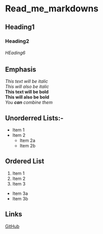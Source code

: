 # Read_me_markdowns

## Heading1
### Heading2
###### HEading6

## Emphasis

*This text will be italic*\
_This will also be italic_\
**This text will be bold**\
__This will also be bold__\
*You **can** combine them*

## Unorderred Lists:-
* Item 1
* Item 2
  * Item 2a
  * Item 2b

## Ordered List
1. Item 1
2. Item 2
3. Item 3
 * Item 3a
 * Item 3b

## Links
[GitHub](http://github.com)
